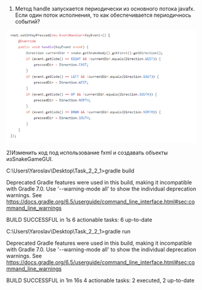 1) Метод handle запускается периодически из основного потока javafx. Если один поток исполнения, то как обеспечивается периодичнось событий?

![Alt text](resources/HandleExample.png)

2)Изменить код под использование fxml и создавать объекты изSnakeGameGUI.


C:\Users\Yaroslav\Desktop\Task_2_2_1>gradle build

Deprecated Gradle features were used in this build, making it incompatible with Gradle 7.0.
Use '--warning-mode all' to show the individual deprecation warnings.
See https://docs.gradle.org/6.5/userguide/command_line_interface.html#sec:command_line_warnings

BUILD SUCCESSFUL in 1s
6 actionable tasks: 6 up-to-date

C:\Users\Yaroslav\Desktop\Task_2_2_1>gradle run

Deprecated Gradle features were used in this build, making it incompatible with Gradle 7.0.
Use '--warning-mode all' to show the individual deprecation warnings.
See https://docs.gradle.org/6.5/userguide/command_line_interface.html#sec:command_line_warnings

BUILD SUCCESSFUL in 1m 16s
4 actionable tasks: 2 executed, 2 up-to-date
